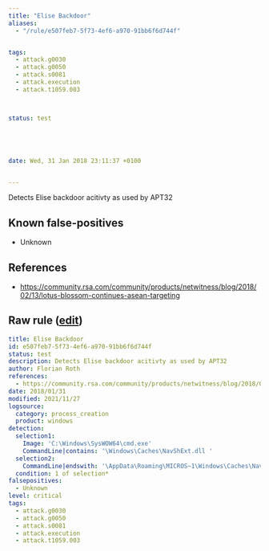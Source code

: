 ```yaml
---
title: "Elise Backdoor"
aliases:
  - "/rule/e507feb7-5f73-4ef6-a970-91bb6f6d744f"


tags:
  - attack.g0030
  - attack.g0050
  - attack.s0081
  - attack.execution
  - attack.t1059.003



status: test





date: Wed, 31 Jan 2018 23:11:37 +0100


---
```


Detects Elise backdoor acitivty as used by APT32

<!--more-->


## Known false-positives

* Unknown



## References

* https://community.rsa.com/community/products/netwitness/blog/2018/02/13/lotus-blossom-continues-asean-targeting


## Raw rule ([edit](https://github.com/SigmaHQ/sigma/edit/master/rules/windows/process_creation/proc_creation_win_apt_elise.yml))
```yaml
title: Elise Backdoor
id: e507feb7-5f73-4ef6-a970-91bb6f6d744f
status: test
description: Detects Elise backdoor acitivty as used by APT32
author: Florian Roth
references:
  - https://community.rsa.com/community/products/netwitness/blog/2018/02/13/lotus-blossom-continues-asean-targeting
date: 2018/01/31
modified: 2021/11/27
logsource:
  category: process_creation
  product: windows
detection:
  selection1:
    Image: 'C:\Windows\SysWOW64\cmd.exe'
    CommandLine|contains: '\Windows\Caches\NavShExt.dll '
  selection2:
    CommandLine|endswith: '\AppData\Roaming\MICROS~1\Windows\Caches\NavShExt.dll,Setting'
  condition: 1 of selection*
falsepositives:
  - Unknown
level: critical
tags:
  - attack.g0030
  - attack.g0050
  - attack.s0081
  - attack.execution
  - attack.t1059.003

```
